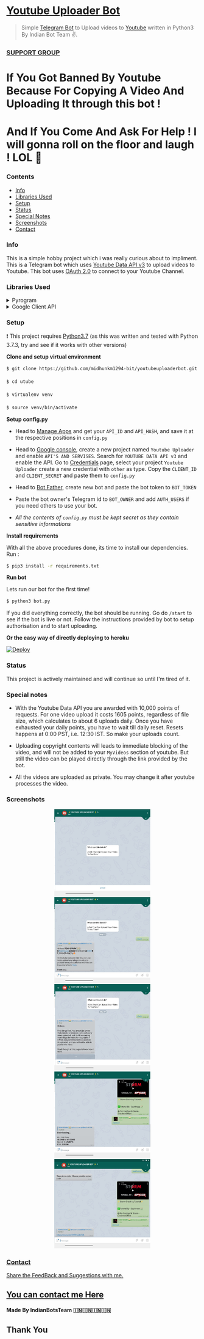 # [Youtube Uploader Bot](https://t.me/TechnologicalWorld)




> Simple [Telegram Bot](https://core.telegram.org/bots "Telegram Bots") to Upload videos to [Youtube](https://youtube.com "Youtube") written in Python3 By Indian Bot Team ✌️.


### [SUPPORT GROUP](https://t.me/technologicalworld)



# If You Got Banned By Youtube Because For Copying A Video And Uploading It through this bot ! 
# And If You Come And Ask For Help ! I will gonna roll on the floor and laugh ! LOL 🤣


### Contents

* [Info](#info)
* [Libraries Used](#libraries-used)
* [Setup](#setup)
* [Status](#status)
* [Special Notes](#special-notes)
* [Screenshots](#screenshots)
* [Contact](#contact)

### Info

This is a simple hobby project which i was really curious about to impliment. This is a Telegram bot which uses [Youtube Data API v3](https://developers.google.com/youtube/v3/ "Youtube Data API v3") to upload videos to Youtube. This bot uses [OAuth 2.0](https://en.wikipedia.org/wiki/OAuth#OAuth_2.0 "OAuth 2,0") to connect to your Youtube Channel.

### Libraries Used

<details>
           <summary>Pyrogram</summary>
           <p><a href="https://github.com/pyrogram/pyrogram">Pyrogram</a> is used to connect the bot with telegram servers.</p>
</details>
<details>
           <summary>Google Client API</summary>
           <p><a href="https://github.com/googleapis/google-api-python-client">Google Client API</a> is used to connect the bot with Google and then with Youtube.</p>
</details>

### Setup

:heavy_exclamation_mark: This project requires [Python3.7](https://www.python.org/downloads/release/python-370 "Python3.7") (as this was written and tested with Python 3.7.3, try and see if it works with other versions)

**Clone and setup virtual environment**

``` bash
$ git clone https://github.com/midhunkm1294-bit/youtubeuploaderbot.git

$ cd utube

$ virtualenv venv

$ source venv/bin/activate

```

**Setup config.py**

* Head to [Manage Apps](https://my.telegram.org) and get your `API_ID` and `API_HASH`, and save it at the respective positions in `config.py`

* Head to [Google console](https://console.developers.google.com "Google console"), create a new project named `Youtube Uploader` and enable `API'S AND SERVISES`. Search for `YOUTUBE DATA API v3` and enable the API. Go to [Credentials](https://console.developers.google.com/apis/credentials "Credentials") page, select your project `Youtube Uploader` create a new credential with `other` as type. Copy the `CLIENT_ID` and `CLIENT_SECRET` and paste them to `config.py`

* Head to [Bot Father](https://t.me/BotFather "Bot Father"), create new bot and paste the bot token to `BOT_TOKEN`

* Paste the bot owner's Telegram id to `BOT_OWNER` and add `AUTH_USERS` if you need others to use your bot.

* _All the contents of `config.py` must be kept secret as they contain sensitive informations_

**Install requirements**

With all the above procedures done, its time to install our dependencies.
Run :
```bash
$ pip3 install -r requirements.txt
```

**Run bot**

Lets run our bot for the first time!
```bash
$ python3 bot.py
```
If you did everything correctly, the bot should be running. Go do `/start` to see if the bot is live or not. Follow the instructions provided by bot to setup authorisation and to start uploading.


**Or the easy way of directly deploying to heroku**

[![Deploy](https://www.herokucdn.com/deploy/button.svg)](https://heroku.com/deploy?template=https://github.com/midhunkm1294-bit/youtubeuploaderbot/tree/master)



### Status

This project is actively maintained and will continue so until I'm tired of it.

### Special notes

* With the Youtube Data API you are awarded with 10,000 points of requests. For one video upload it costs 1605 points, regardless of file size, which calculates to about 6 uploads daily. Once you have exhausted your daily points, you have to wait till daily reset. Resets happens at 0:00 PST, i.e. 12:30 IST. So make your uploads count.

* Uploading copyright contents will leads to immediate blocking of the video, and will not be added to your `MyVideos` section of youtube. But still the video can be played directly through the link provided by the bot.

* All the videos are uploaded as private. You may change it after youtube processes the video.

### Screenshots
<p align="center">
<a href="https://github.com/midhunkm1294-bit/youtubeuploaderbot">

<img  width="50%" height="50%" src="ss/overview.jpeg">

<img  width="50%" height="50%" src="ss/start.jpeg">

<img  width="50%" height="50%" src="ss/help.jpeg">

<img  width="50%" height="50%" src="ss/upload.jpeg">

<img  width="50%" height="50%" src="ss/uploaded.jpeg">

</p>

### Contact

Share the FeedBack and Suggestions with me.

## You can contact me [Here](https://telegram.dog/TechnologicalWorld "Contact me")




#### Made By IndianBotsTeam 🇮🇳🇮🇳🇮🇳🇮🇳

## Thank You 
